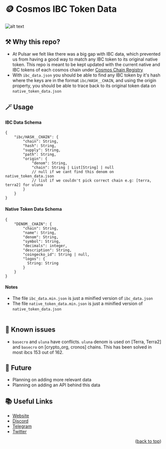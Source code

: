 # 🪙 Cosmos IBC Token Data

![alt text](https://i.imgur.com/jVdp3yy.png)

## ⚒️ Why this repo?

- At Pulsar we felt like there was a big gap with IBC data, which prevented us from having a good way to match any IBC token to its original native token. This repo is meant to be kept updated with the current native and IBC tokens of each cosmos chain under [Cosmos Chain Registry](https://github.com/cosmos/chain-registry)
- With `ibc_data.json` you should be able to find any IBC token by it's hash where the keys are in the format `ibc/HASH__CHAIN`, and using the origin property, you should be able to trace back to its original token data on `native_token_data.json`

## 🪄 Usage

#### IBC Data Schema

```
{
    "ibc/HASH__CHAIN": {
        "chain": String,
        "hash": String,
        "supply": String,
        "path": String,
        "origin": {
            "denom": String,
            "chain": String | List[String] | null
            // null if we cant find this denom on native_token_data.json
            // list if we couldn't pick correct chain e.g: [terra, terra2] for uluna
        }
    }
}
```

#### Native Token Data Schema

```
{
    "DENOM__CHAIN": {
        "chain": String,
        "name": String,
        "denom": String, 
        "symbol": String,
        "decimals": integer,
        "description": String,
        "coingecko_id": String | null,
        "logos": {
          String: String
        }
    }
}
```


####  Notes

- The file `ibc_data.min.json` is just a minified version of `ibc_data.json`<br/>
- The file `native_token_data.min.json` is just a minified version of `native_token_data.json`<br/><br/>


## 🐛 Known issues
- `basecro` and `uluna` have conflicts. `uluna` denom is used on [Terra, Terra2] and `basecro` on [crypto_org, cronos] chains. This has been solved in most ibcs 153 out of 162.

## 🔮 Future
- Planning on adding more relevant data
- Planning on adding an API behind this data

## 📚 Useful Links

* [Website](https://pulsar.finance)
* [Discord](https://discord.gg/MEeEeyuYsU)
* [Telegram](https://t.me/pulsarfinance)
* [Twitter](https://twitter.com/Pulsarfinance)


<p align="right">(<a href="#top">back to top</a>)</p>

